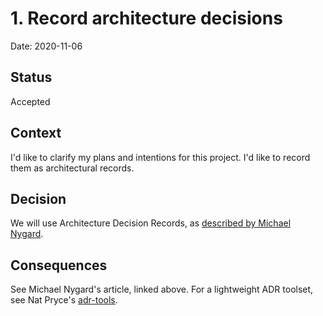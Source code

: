 # 1. Record architecture decisions

Date: 2020-11-06

## Status

Accepted

## Context

I'd like to clarify my plans and intentions for this project. I'd like to record
them as architectural records.

## Decision

We will use Architecture Decision Records, as [described by Michael Nygard](http://thinkrelevance.com/blog/2011/11/15/documenting-architecture-decisions).

## Consequences

See Michael Nygard's article, linked above. For a lightweight ADR toolset, see Nat Pryce's [adr-tools](https://github.com/npryce/adr-tools).
